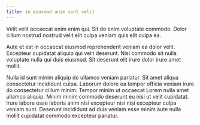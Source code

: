 ```yaml
---
title: in eiusmod anim sunt velit
---
```


Velit velit occaecat enim enim qui. Sit do enim voluptate commodo. Dolor cillum nostrud nostrud velit elit culpa veniam quis elit culpa ea.

Aute et est in occaecat eiusmod reprehenderit veniam ea dolor velit. Excepteur cupidatat aliquip qui velit deserunt. Nisi commodo sit nulla voluptate nulla qui duis eiusmod. Sit deserunt elit irure dolor irure amet mollit.

Nulla id sunt minim aliquip do ullamco veniam pariatur. Sit amet aliqua consectetur incididunt culpa. Laborum dolore ea tempor officia veniam irure do consectetur cillum minim. Tempor minim ut occaecat Lorem nulla amet ullamco aliquip. Minim minim commodo deserunt eu nisi ut velit cupidatat. Irure labore esse laboris anim nisi excepteur nisi nisi excepteur culpa veniam sunt. Deserunt incididunt ad duis veniam esse minim aute nulla mollit cupidatat commodo excepteur pariatur.